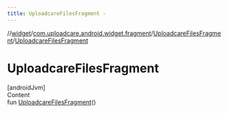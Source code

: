 ```yaml
---
title: UploadcareFilesFragment -
---
```

//[widget](../../index.md)/[com.uploadcare.android.widget.fragment](../index.md)/[UploadcareFilesFragment](index.md)/[UploadcareFilesFragment](-uploadcare-files-fragment.md)



# UploadcareFilesFragment  
[androidJvm]  
Content  
fun [UploadcareFilesFragment](-uploadcare-files-fragment.md)()  



